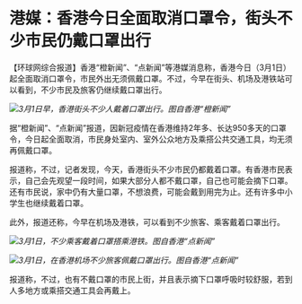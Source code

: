 # 港媒：香港今日全面取消口罩令，街头不少市民仍戴口罩出行

【环球网综合报道】香港“橙新闻”、“点新闻”等港媒消息称，香港今日（3月1日）起全面取消口罩令，市民外出无须佩戴口罩。不过，今早在街头、机场及港铁站可以看到，不少市民及旅客仍继续戴口罩出行。

![](https://inews.gtimg.com/om_bt/OD8PxdGzI3_9UIHPB2nR-kepCUsZJV4UMA_QLtdEniYJUAA/1000)_3月1日早，香港街头不少人戴着口罩出行。图自香港“橙新闻”_

据“橙新闻”、“点新闻”报道，因新冠疫情在香港维持2年多、长达950多天的口罩令，今日起全面取消，市民身处室内、室外公众地方及乘搭公共交通工具，均无须再佩戴口罩。

报道称，不过，记者发现，今天，香港街头不少市民仍都戴着口罩。有香港市民表示，自己会先观望一段时间，如果大部分人都不戴口罩，自己也可能会摘下口罩。还有市民说，家中仍有大量口罩，不想浪费，可能会戴到用完为止。还有许多中小学生也继续戴着口罩。

此外，报道还称，今早在机场及港铁，可以看到不少旅客、乘客戴着口罩出行。

![](https://inews.gtimg.com/om_bt/OllgxoxUf5Qewb7c5VOFOOSnysyjYIWH7A8msQ4QE2QTsAA/1000)_3月1日，不少乘客戴着口罩搭乘港铁。图自香港“点新闻”_

![](https://inews.gtimg.com/om_bt/Oq5UJFncA2gkIbgnXuM8WbmAlAVWBtc2wijrWAWbjVsYsAA/1000)_3月1日，在香港机场不少旅客佩戴口罩出行。图自香港“点新闻”_

报道称，不过，也有不戴口罩的市民上街，并且表示摘下口罩呼吸时较舒服，若到人多地方或乘搭交通工具会再戴上。

